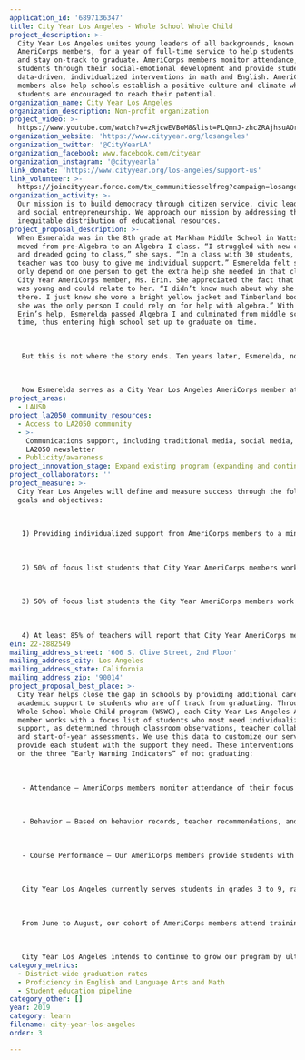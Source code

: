 ```yaml
---
application_id: '6897136347'
title: City Year Los Angeles - Whole School Whole Child
project_description: >-
  City Year Los Angeles unites young leaders of all backgrounds, known as
  AmeriCorps members, for a year of full-time service to help students succeed
  and stay on-track to graduate. AmeriCorps members monitor attendance, guide
  students through their social-emotional development and provide students with
  data-driven, individualized interventions in math and English. AmeriCorps
  members also help schools establish a positive culture and climate where
  students are encouraged to reach their potential.
organization_name: City Year Los Angeles
organization_description: Non-profit organization
project_video: >-
  https://www.youtube.com/watch?v=zRjcwEVBoM8&list=PLQmnJ-zhcZRAjhsuAOra6lTU9rHZiDAWo&index=3
organization_website: 'https://www.cityyear.org/losangeles'
organization_twitter: '@CityYearLA'
organization_facebook: www.facebook.com/cityear
organization_instagram: '@cityyearla'
link_donate: 'https://www.cityyear.org/los-angeles/support-us'
link_volunteer: >-
  https://joincityyear.force.com/tx_communitiesselfreg?campaign=losangeles&campaign_deadline=deadline4&medium=nav-bar&source=cityyear.org
organization_activity: >-
  Our mission is to build democracy through citizen service, civic leadership
  and social entrepreneurship. We approach our mission by addressing the
  inequitable distribution of educational resources.
project_proposal_description: >-
  When Esmeralda was in the 8th grade at Markham Middle School in Watts, she was
  moved from pre-Algebra to an Algebra I class. “I struggled with new concepts
  and dreaded going to class,” she says. “In a class with 30 students, my
  teacher was too busy to give me individual support.” Esmerelda felt she could
  only depend on one person to get the extra help she needed in that class — her
  City Year AmeriCorps member, Ms. Erin. She appreciated the fact that Ms. Erin
  was young and could relate to her. “I didn’t know much about why she was
  there. I just knew she wore a bright yellow jacket and Timberland boots and
  she was the only person I could rely on for help with algebra.” With Ms.
  Erin’s help, Esmerelda passed Algebra I and culminated from middle school on
  time, thus entering high school set up to graduate on time.
   
   
   
   But this is not where the story ends. Ten years later, Esmerelda, now a college graduate from Cal State Northridge, attended a career fair where she saw a familiar yellow jacket hanging in one of the booths. She was instantly reminded of the impact that Ms. Erin left on her and approached the booth to learn more about City Year. “I learned that City Year AmeriCorps members are sent into schools to help kids like me realize their full potential; to be that role model we needed in our lives to gain the confidence we needed to pass our classes.”
   
   
   
   Now Esmerelda serves as a City Year Los Angeles AmeriCorps member at Santee Education Complex, not too far from Markham. “I know I am making a difference when I see my student, Hector, go from telling me not to waste my time with him because he’s ‘just going to fail’, to now opening up to me and finishing his assignments on time.” She is proud to wear the yellow jacket and be that friendly face her students rely on, like she had when she was in their shoes. “It doesn’t take a miracle to help students — it takes a caring adult who knows where they come from.”
project_areas:
  - LAUSD
project_la2050_community_resources:
  - Access to LA2050 community
  - >-
    Communications support, including traditional media, social media, and
    LA2050 newsletter
  - Publicity/awareness
project_innovation_stage: Expand existing program (expanding and continuing ongoing successful projects)
project_collaborators: ''
project_measure: >-
  City Year Los Angeles will define and measure success through the following
  goals and objectives: 
   
   
   
   1) Providing individualized support from AmeriCorps members to a minimum of 2,500 “focus list” students with approximately 15 hours of one-to-one targeted intervention per student
   
   
   
   2) 50% of focus list students that City Year AmeriCorps members work with in social emotional development demonstrate improvement in at least three of the Deveraux Student Strengths Assessment metrics
   
   
   
   3) 50% of focus list students the City Year AmeriCorps members work with in math and English improve failing grades, maintain passing grades, or meet/exceed their expected growth on the math and English Inventories assessment; and
   
   
   
   4) At least 85% of teachers will report that City Year AmeriCorps members a) improve the academic performance of the students they tutor, b) improve the confidence of the students they tutor, and c) foster a positive environment for learning.
ein: 22-2882549
mailing_address_street: '606 S. Olive Street, 2nd Floor'
mailing_address_city: Los Angeles
mailing_address_state: California
mailing_address_zip: '90014'
project_proposal_best_place: >-
  City Year helps close the gap in schools by providing additional care and
  academic support to students who are off track from graduating. Through our
  Whole School Whole Child program (WSWC), each City Year Los Angeles AmeriCorps
  member works with a focus list of students who most need individualized
  support, as determined through classroom observations, teacher collaboration
  and start-of-year assessments. We use this data to customize our services to
  provide each student with the support they need. These interventions are based
  on the three “Early Warning Indicators” of not graduating:
   
   
   
   - Attendance — AmeriCorps members monitor attendance of their focus list students, call home when students are absent, and have conversations with students to give them the support they need to arrive at school every day.
   
   
   
   - Behavior — Based on behavior records, teacher recommendations, and an assessment administered at the start of the year, each AmeriCorps member identifies a cohort of students who need additional social-emotional support, which includes goal-setting and self-reflection exercises.
   
   
   
   - Course Performance — Our AmeriCorps members provide students with individualized, one-to-one academic support, providing students with the high-quality, data-driven interventions in English and math.
   
   
   
   City Year Los Angeles currently serves students in grades 3 to 9, ranging in age from 8-15 years old, living in the Los Angeles neighborhoods of Boyle Heights, Westlake/Koreatown, South L.A and Watts. Twenty-five percent are English-Language Learners and 99% percent qualify for free or reduced-price lunch. This year we will provide individualized intervention to more than 2,600 students, whole class support to more than 12,000 students, and whole school support to more than 25,000 students.
   
   
   
   From June to August, our cohort of AmeriCorps members attend trainings and prepare for service. At the start of the school year, our AmeriCorps members are deployed in teams to schools across Los Angeles. Between September and October, our AmeriCorps members administer start-of-year assessments to students and their focus list students are determined. From that point, throughout the year, AmeriCorps members design and implement the individualized interventions in math and English, which are customized for their focus list students based on their assessment results. In May, students take their last round of inventories to assess their growth.
   
   
   
   City Year Los Angeles intends to continue to grow our program by ultimately making our WSWC program available to more schools within LAUSD. It has been proven that the more contact a student has with City Year throughout their academic career, the more of an impact we will have on their academic success. This year, City Year is present in 32 schools in Los Angeles — the highest number of school we have served in a single year since beginning in 2007.
category_metrics:
  - District-wide graduation rates
  - Proficiency in English and Language Arts and Math
  - Student education pipeline
category_other: []
year: 2019
category: learn
filename: city-year-los-angeles
order: 3

---
```

